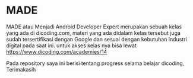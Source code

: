 # MADE
MADE atau Menjadi Android Developer Expert merupakan sebuah kelas yang ada di dicoding.com, materi yang ada didalam kelas tersebut juga sudah tersertifikasi dengan Google dan sesuai dengan kebutuhan industri digital pada saat ini.
untuk akses kelas nya bisa lewat https://www.dicoding.com/academies/14

Pada repository saya ini berisi tentang progress selama belajar dicoding,
Terimakasih
